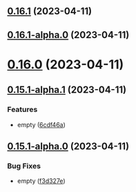 ## [0.16.1](https://github.com/rswrz/test1/compare/v0.16.1-alpha.0...v0.16.1) (2023-04-11)



## [0.16.1-alpha.0](https://github.com/rswrz/test1/compare/v0.16.0...v0.16.1-alpha.0) (2023-04-11)



# [0.16.0](https://github.com/rswrz/test1/compare/v0.15.1-alpha.1...v0.16.0) (2023-04-11)



## [0.15.1-alpha.1](https://github.com/rswrz/test1/compare/v0.15.1-alpha.0...v0.15.1-alpha.1) (2023-04-11)


### Features

* empty ([6cdf46a](https://github.com/rswrz/test1/commit/6cdf46aceccf5c8c942bbaa0dfa8b39b02885123))



## [0.15.1-alpha.0](https://github.com/rswrz/test1/compare/v0.15.0...v0.15.1-alpha.0) (2023-04-11)


### Bug Fixes

* empty ([f3d327e](https://github.com/rswrz/test1/commit/f3d327e7d6f58976cdde45a95308b699881abf89))



